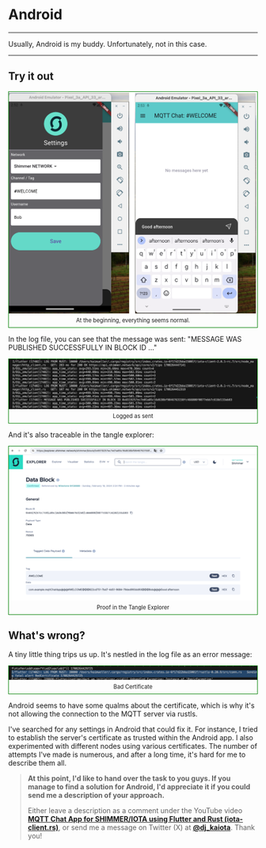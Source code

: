 # Android

---

Usually, Android is my buddy. Unfortunately, not in this case.

---

## Try it out

<figure style="margin:0;border: 1px solid green;"><img src="../assets/mqtt/android-ui.png" alt="At the beginning, everything seems normal."><figcaption style="font-size: 0.8em;text-align:center;"><p style="margin: 4px 0 7px 0;">At the beginning, everything seems normal.</p></figcaption></figure>

In the log file, you can see that the message was sent: "MESSAGE WAS PUBLISHED SUCCESSFULLY IN BLOCK ID ..."

<figure style="margin:0;border: 1px solid green;"><img src="../assets/mqtt/message-sent.png" alt="Logged as sent"><figcaption style="font-size: 0.8em;text-align:center;"><p style="margin: 4px 0 7px 0;">Logged as sent</p></figcaption></figure>

And it's also traceable in the tangle explorer:

<figure style="margin:0;border: 1px solid green;"><img src="../assets/mqtt/tangle-explorer.png" alt="Proof in the Tangle Explorer"><figcaption style="font-size: 0.8em;text-align:center;"><p style="margin: 4px 0 7px 0;">Proof in the Tangle Explorer</p></figcaption></figure>

## What's wrong?

A tiny little thing trips us up. It's nestled in the log file as an error message:

<figure style="margin:0;border: 1px solid green;"><img src="../assets/mqtt/bad-certificate.png" alt="Bad Certificate"><figcaption style="font-size: 0.8em;text-align:center;"><p style="margin: 4px 0 7px 0;">Bad Certificate</p></figcaption></figure>

Android seems to have some qualms about the certificate, which is why it's not allowing the connection to the MQTT server via rustls.

I've searched for any settings in Android that could fix it. For instance, I tried to establish the server's certificate as trusted within the Android app. I also experimented with different nodes using various certificates. The number of attempts I've made is numerous, and after a long time, it's hard for me to describe them all.

> **At this point, I'd like to hand over the task to you guys. If you manage to find a solution for Android, I'd appreciate it if you could send me a description of your approach.**
>
> Either leave a description as a comment under the YouTube video **[MQTT Chat App for SHIMMER/IOTA using Flutter and Rust (iota-client.rs)](https://www.youtube.com/watch?v=VpCgMRtabC8)**, or send me a message on Twitter (X) at **[@dj_kaiota](https://twitter.com/dj_kaiota)**. Thank you!
